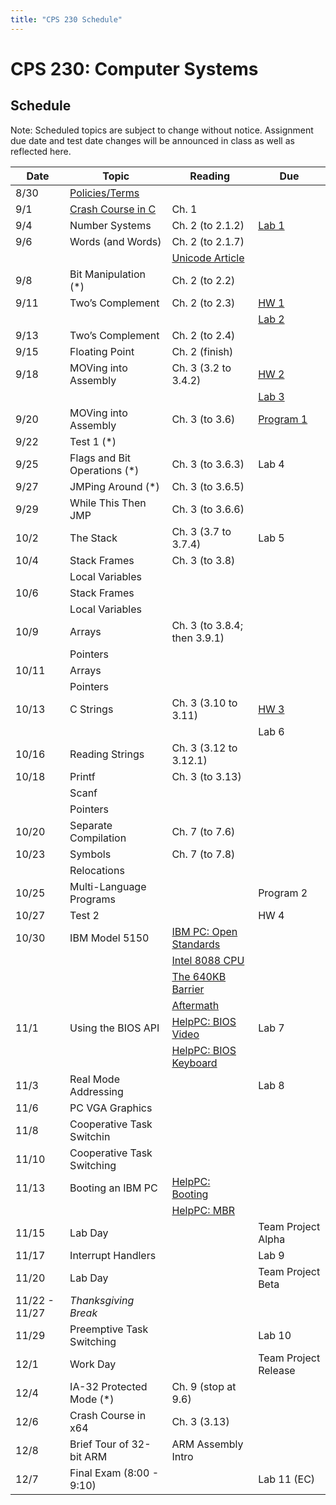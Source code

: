 ```yaml
---
title: "CPS 230 Schedule"
---
```


# CPS 230: Computer Systems
## Schedule

Note: Scheduled topics are subject to change without notice. Assignment due date and test date changes will be announced in class as well as reflected here.

| Date | Topic | Reading | Due |
| --- | --- | --- | --- |
| 8/30 | [Policies/Terms](/course/bju/content/cps230/lessons/lec0/) | | |
| 9/1 | [Crash Course in C](/course/bju/content/cps230/lessons/lec1/) | Ch. 1 |
| 9/4 | Number Systems | Ch. 2 (to 2.1.2) | [Lab 1](/course/bju/content/cps230/labs/lab1/) |
| 9/6 | Words (and Words) | Ch. 2 (to 2.1.7) | |
| | | [Unicode Article](https://www.joelonsoftware.com/2003/10/08/the-absolute-minimum-every-software-developer-absolutely-positively-must-know-about-unicode-and-character-sets-no-excuses/) | |
| 9/8 | Bit Manipulation (*) | Ch. 2 (to 2.2) | |
| 9/11 | Two’s Complement | Ch. 2 (to 2.3) | [HW 1](/course/bju/content/cps230/hws/hw1/) |
| | | | [Lab 2](/course/bju/content/cps230/labs/lab2/) |
| 9/13 | Two’s Complement | Ch. 2 (to 2.4) | |
| 9/15 | Floating Point | Ch. 2 (finish) | |
| 9/18 | MOVing into Assembly | Ch. 3 (3.2 to 3.4.2) | [HW 2](/course/bju/content/cps230/hws/hw2/) |
| | | | [Lab 3](/course/bju/content/cps230/labs/lab3/) |
| 9/20 | MOVing into Assembly | Ch. 3 (to 3.6) | [Program 1](/course/bju/content/cps230/programs/prog1/) |
| 9/22 | Test 1 (*) | | |
| 9/25 | Flags and Bit Operations (*) | Ch. 3 (to 3.6.3) | Lab 4 |
| 9/27 | JMPing Around (*) | Ch. 3 (to 3.6.5) | |
| 9/29 | While This Then JMP | Ch. 3 (to 3.6.6) |
| 10/2 | The Stack | Ch. 3 (3.7 to 3.7.4) | Lab 5 |
| 10/4 | Stack Frames | Ch. 3 (to 3.8) | |
| | Local Variables | | |
| 10/6 | Stack Frames | | |
| | Local Variables | | |
| 10/9 | Arrays | Ch. 3 (to 3.8.4; then 3.9.1) | |
| | Pointers | | |
| 10/11 | Arrays | | |
| | Pointers | | |
| 10/13 | C Strings | Ch. 3 (3.10 to 3.11) | [HW 3](/course/bju/content/cps230/hws/hw3/) |
| | | | Lab 6 |
| 10/16 | Reading Strings | Ch. 3 (3.12 to 3.12.1) | |
| 10/18 | Printf | Ch. 3 (to 3.13) | |
| | Scanf | | |
| | Pointers | | |
| 10/20 | Separate Compilation | Ch. 7 (to 7.6) | |
| 10/23 | Symbols | Ch. 7 (to 7.8) | |
| | Relocations | | |
| 10/25 | Multi-Language Programs | | Program 2 |
| 10/27 | Test 2 | | HW 4 |
| 10/30 | IBM Model 5150 | [IBM PC: Open Standards](https://en.wikipedia.org/wiki/IBM_Personal_Computer#Open_standards) | | 
| | | [Intel 8088 CPU](https://en.wikipedia.org/wiki/Intel_8088) | |
| | | [The 640KB Barrier](https://en.wikipedia.org/wiki/Conventional_memory#640_KB_barrier) | |
| | | [Aftermath](https://en.wikipedia.org/wiki/Influence_of_the_IBM_PC_on_the_personal_computer_market) | |
| 11/1 | Using the BIOS API | [HelpPC: BIOS Video](http://stanislavs.org/helppc/int_10.html) | Lab 7 |
| | | [HelpPC: BIOS Keyboard](http://stanislavs.org/helppc/int_16.html) | |
| 11/3 | Real Mode Addressing | | Lab 8 |
| 11/6 | PC VGA Graphics | | |
| 11/8 | Cooperative Task Switchin | | |
| 11/10 | Cooperative Task Switching | | |
| 11/13 | Booting an IBM PC | [HelpPC: Booting](http://stanislavs.org/helppc/cold_boot.html) | |
| | | [HelpPC: MBR](http://stanislavs.org/helppc/boot_sector.html) | |
| 11/15 | Lab Day | | Team Project Alpha |
| 11/17 | Interrupt Handlers | | Lab 9 |
| 11/20 | Lab Day | | Team Project Beta |
| 11/22 - 11/27 | _Thanksgiving Break_ | | |
| 11/29 | Preemptive Task Switching | | Lab 10 |
| 12/1 | Work Day | | Team Project Release |
| 12/4 | IA-32 Protected Mode (*) | Ch. 9 (stop at 9.6) |
| 12/6 | Crash Course in x64 | Ch. 3 (3.13) | |
| 12/8 | Brief Tour of 32-bit ARM | ARM Assembly Intro | |
| 12/7 | Final Exam (8:00 - 9:10) | | Lab 11 (EC) |